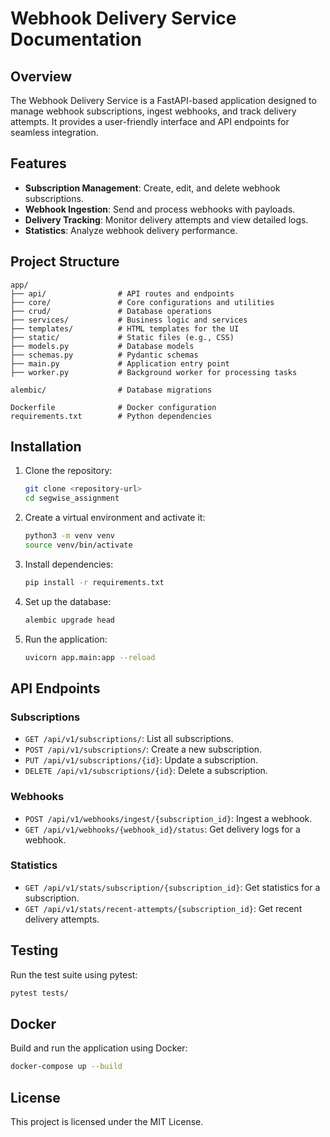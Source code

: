 # Webhook Delivery Service Documentation

## Overview
The Webhook Delivery Service is a FastAPI-based application designed to manage webhook subscriptions, ingest webhooks, and track delivery attempts. It provides a user-friendly interface and API endpoints for seamless integration.

## Features
- **Subscription Management**: Create, edit, and delete webhook subscriptions.
- **Webhook Ingestion**: Send and process webhooks with payloads.
- **Delivery Tracking**: Monitor delivery attempts and view detailed logs.
- **Statistics**: Analyze webhook delivery performance.

## Project Structure
```
app/
├── api/                # API routes and endpoints
├── core/               # Core configurations and utilities
├── crud/               # Database operations
├── services/           # Business logic and services
├── templates/          # HTML templates for the UI
├── static/             # Static files (e.g., CSS)
├── models.py           # Database models
├── schemas.py          # Pydantic schemas
├── main.py             # Application entry point
├── worker.py           # Background worker for processing tasks

alembic/                # Database migrations

Dockerfile              # Docker configuration
requirements.txt        # Python dependencies
```

## Installation
1. Clone the repository:
   ```bash
   git clone <repository-url>
   cd segwise_assignment
   ```

2. Create a virtual environment and activate it:
   ```bash
   python3 -m venv venv
   source venv/bin/activate
   ```

3. Install dependencies:
   ```bash
   pip install -r requirements.txt
   ```

4. Set up the database:
   ```bash
   alembic upgrade head
   ```

5. Run the application:
   ```bash
   uvicorn app.main:app --reload
   ```

## API Endpoints
### Subscriptions
- `GET /api/v1/subscriptions/`: List all subscriptions.
- `POST /api/v1/subscriptions/`: Create a new subscription.
- `PUT /api/v1/subscriptions/{id}`: Update a subscription.
- `DELETE /api/v1/subscriptions/{id}`: Delete a subscription.

### Webhooks
- `POST /api/v1/webhooks/ingest/{subscription_id}`: Ingest a webhook.
- `GET /api/v1/webhooks/{webhook_id}/status`: Get delivery logs for a webhook.

### Statistics
- `GET /api/v1/stats/subscription/{subscription_id}`: Get statistics for a subscription.
- `GET /api/v1/stats/recent-attempts/{subscription_id}`: Get recent delivery attempts.

## Testing
Run the test suite using pytest:
```bash
pytest tests/
```

## Docker
Build and run the application using Docker:
```bash
docker-compose up --build
```

## License
This project is licensed under the MIT License.